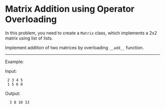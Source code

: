 # Matrix Addition using Operator Overloading 

In this problem, you need to create a `Matrix` class, which implements a 2x2 matrix using list of lists.

Implement addition of two matrices by overloading `__add__` function.

---
Example: 

Input: 

     2 3 4 5
     1 5 6 8
Output: 

      3 8 10 13